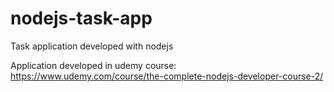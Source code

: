 # nodejs-task-app
Task application developed with nodejs

Application developed in udemy course: https://www.udemy.com/course/the-complete-nodejs-developer-course-2/
